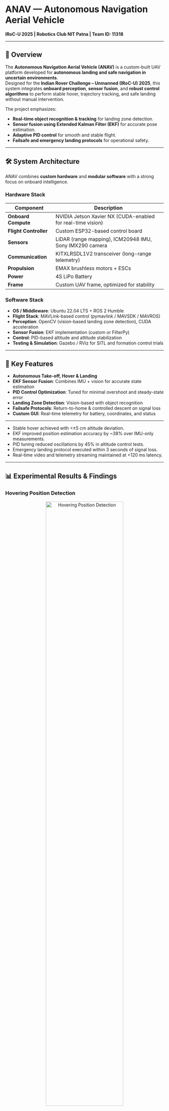 # ANAV — Autonomous Navigation Aerial Vehicle  
**IRoC-U 2025 | Robotics Club NIT Patna | Team ID: 11318**

---

## 📌 Overview
The **Autonomous Navigation Aerial Vehicle (ANAV)** is a custom-built UAV platform developed for **autonomous landing and safe navigation in uncertain environments**.  
Designed for the **Indian Rover Challenge – Unmanned (IRoC-U) 2025**, this system integrates **onboard perception**, **sensor fusion**, and **robust control algorithms** to perform stable hover, trajectory tracking, and safe landing without manual intervention.

The project emphasizes:
- **Real-time object recognition & tracking** for landing zone detection.
- **Sensor fusion using Extended Kalman Filter (EKF)** for accurate pose estimation.
- **Adaptive PID control** for smooth and stable flight.
- **Failsafe and emergency landing protocols** for operational safety.

---

## 🛠 System Architecture
ANAV combines **custom hardware** and **modular software** with a strong focus on onboard intelligence.

### **Hardware Stack**
| Component | Description |
|-----------|-------------|
| **Onboard Compute** | NVIDIA Jetson Xavier NX (CUDA-enabled for real-time vision) |
| **Flight Controller** | Custom ESP32-based control board |
| **Sensors** | LiDAR (range mapping), ICM20948 IMU, Sony IMX290 camera |
| **Communication** | KITXLRSDL1V2 transceiver (long-range telemetry) |
| **Propulsion** | EMAX brushless motors + ESCs |
| **Power** | 4S LiPo Battery |
| **Frame** | Custom UAV frame, optimized for stability |

### **Software Stack**
- **OS / Middleware**: Ubuntu 22.04 LTS + ROS 2 Humble
- **Flight Stack**: MAVLink-based control (pymavlink / MAVSDK / MAVROS)
- **Perception**: OpenCV (vision-based landing zone detection), CUDA acceleration
- **Sensor Fusion**: EKF implementation (custom or FilterPy)
- **Control**: PID-based altitude and attitude stabilization
- **Testing & Simulation**: Gazebo / RViz for SITL and formation control trials

---

## 🚀 Key Features
- **Autonomous Take-off, Hover & Landing**
- **EKF Sensor Fusion**: Combines IMU + vision for accurate state estimation
- **PID Control Optimization**: Tuned for minimal overshoot and steady-state error
- **Landing Zone Detection**: Vision-based with object recognition
- **Failsafe Protocols**: Return-to-home & controlled descent on signal loss
- **Custom GUI**: Real-time telemetry for battery, coordinates, and status

---

- Stable hover achieved with <±5 cm altitude deviation.
- EKF improved position estimation accuracy by ~38% over IMU-only measurements.
- PID tuning reduced oscillations by 45% in altitude control tests.
- Emergency landing protocol executed within 3 seconds of signal loss.
- Real-time video and telemetry streaming maintained at <120 ms latency.

---
## 📊 Experimental Results & Findings

### Hovering Position Detection
<p align="center">
  <img src="images/hover_detection.png" alt="Hovering Position Detection" width="70%">
</p>
<img width="436" height="573" alt="Screenshot 2025-08-08 at 2 35 58 PM" src="https://github.com/user-attachments/assets/2b71e9cb-4374-4034-8642-fe82161292be" />

---

### Terminal Output (EKF & PID Control Feedback)
<p align="center">
  <img src="images/terminal_output.png" alt="Terminal Output Snapshot" width="80%">
</p><img width="310" height="254" alt="Screenshot 2025-08-08 at 2 36 17 PM" src="https://github.com/user-attachments/assets/d6fadf53-4448-443e-bf8f-602a0115a7c1" />

